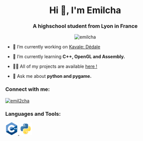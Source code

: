 <h1 align="center">Hi 👋, I'm Emilcha</h1>
<h3 align="center">A highschool student from Lyon in France</h3>

<p align="center"> <img src="https://komarev.com/ghpvc/?username=emilcha&label=Profile%20views&color=03c0c0&style=flat" alt="emilcha" /> </p>

- 🔭 I’m currently working on [Kavale: Dédale](../../../KavaleDedale)

- 🌱 I’m currently learning **C++, OpenGL and Assembly.**

- 👨‍💻 All of my projects are available [here !](../../../)

- 💬 Ask me about **python and pygame.**

<h3 align="left">Connect with me:</h3>
<p align="left">
<a href="https://www.youtube.com/@emil2cha" target="blank"><img align="center" src="https://raw.githubusercontent.com/rahuldkjain/github-profile-readme-generator/master/src/images/icons/Social/youtube.svg" alt="emil2cha" height="30" width="40" /></a>
</p>

<h3 align="left">Languages and Tools:</h3>
<p align="left"> <a href="https://www.learncpp.com" target="_blank" rel="noreferrer"> <img src="https://raw.githubusercontent.com/devicons/devicon/master/icons/cplusplus/cplusplus-original.svg" alt="cplusplus" width="40" height="40"/> </a> <a href="https://www.python.org" target="_blank" rel="noreferrer"> <img src="https://raw.githubusercontent.com/devicons/devicon/master/icons/python/python-original.svg" alt="python" width="40" height="40"/> </a> </p>
